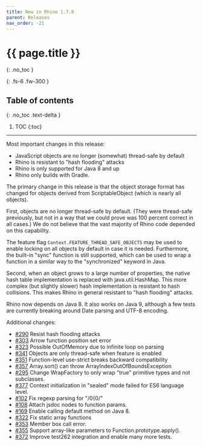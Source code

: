 ```yaml
---
title: New in Rhino 1.7.8
parent: Releases
nav_order: -21
---
```


# {{ page.title }}
{: .no_toc }

{: .fs-6 .fw-300 }

## Table of contents
{: .no_toc .text-delta }

1. TOC
{:toc}

---
Most important changes in this release:
- JavaScript objects are no longer (somewhat) thread-safe by default
- Rhino is resistant to "hash flooding" attacks
- Rhino is only supported for Java 8 and up
- Rhino only builds with Gradle.

The primary change in this release is that the object storage format has changed for objects derived from ScriptableObject (which is nearly all objects).

First, objects are no longer thread-safe by default. (They were thread-safe previously, but not in a way that we could prove was 100 percent correct in all cases.) We do not believe that the vast majority of Rhino code depended on this capability. 

The feature flag `Context.FEATURE_THREAD_SAFE_OBJECTS` may be used to enable locking on all objects by default in case it is needed. Furthermore, the built-in "sync" function is still supported, which can be used to wrap a function in a similar way to the "synchronized" keyword in Java.

Second, when an object grows to a large number of properties, the native hash table implementation is replaced with java.util.HashMap. This more complex (but slightly slower) hash implementation is resistant to hash collisions. This makes Rhino in general resistant to "hash flooding" attacks.

Rhino now depends on Java 8. It also works on Java 9, although a few tests are currently breaking around Date parsing and UTF-8 encoding.

Additional changes:
- [#290](https://github.com/mozilla/rhino/issues/290) Resist hash flooding attacks
- [#303](https://github.com/mozilla/rhino/issues/303) Arrow function position set error
- [#323](https://github.com/mozilla/rhino/issues/323) Possible OutOfMemory due to infinite loop on parsing
- [#341](https://github.com/mozilla/rhino/issues/341) Objects are only thread-safe when feature is enabled
- [#351](https://github.com/mozilla/rhino/issues/351) Function-level use-strict breaks backward compatibility
- [#357](https://github.com/mozilla/rhino/issues/357) Array.sort() can throw ArrayIndexOutOfBoundsException
- [#295](https://github.com/mozilla/rhino/issues/295) Change WrapFactory to only wrap "true" primitive types and not subclasses.
- [#377](https://github.com/mozilla/rhino/issues/377) Context initialization in  "sealed" mode failed for ES6 language level.
- [#102](https://github.com/mozilla/rhino/pull/102) Fix regexp parsing for "/0{0/"
- [#108](https://github.com/mozilla/rhino/pull/108) Attach jsdoc nodes to function params.
- [#169](https://github.com/mozilla/rhino/pull/169) Enable calling default method on Java 8.
- [#322](https://github.com/mozilla/rhino/pull/322) Fix static array functions
- [#353](https://github.com/mozilla/rhino/pull/353) Member box call error.
- [#355](https://github.com/mozilla/rhino/pull/358) Support array-like parameters to  Function.prototype.apply().
- [#372](https://github.com/mozilla/rhino/pull/372) Improve test262 integration and enable many more tests.